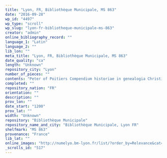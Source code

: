 ```yaml
---
title: "Lyon, FR, Bibliothèque Municipale, MS 863"
date: "2016-09-28"
wp_id: "4497"
wp_type: "scroll"
wp_slug: "lyon-fr-bibliotheque-municipale-ms-863"
creator: "admin"
online_bibliography_record: ""
language_1: "Latin"
language_2: ""
lib_lon: ""
meta_title: "Lyon, FR, Bibliothèque Municipale, MS 863"
date_quality: "ca"
length: "Unknown"
repository_city: "Lyon"
number_of_pieces: ""
contents: "Peter of Poitiers Compendium historiae in genealogia Christi."
completed: ""
repository_nation: "FR"
orientation: ""
description: ""
prov_lon: ""
date_start: "1200"
prov_lat: ""
width: "Unknown"
repository: "Bibliothèque Municipale"
repository_name_and_city: "Bibliothèque Municipale, Lyon FR"
shelfmark: "MS 863"
provenance: "France"
lib_lat: ""
online_images: "http://numelyo.bm-lyon.fr/list/?order_by=Relevance&cat=quick_filter&collection_pid=BML%3ABML_02ENL01001COL0001&search_keys[0]=863"
_scrolls_id: "517"
---
```



